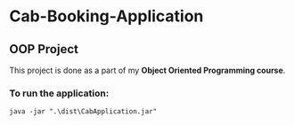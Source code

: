 # Cab-Booking-Application
## OOP Project

This project is done as a part of my **Object Oriented Programming course**.

### To run the application:
```
java -jar ".\dist\CabApplication.jar"

